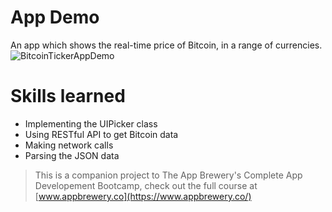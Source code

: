 
# App Demo
An app which shows the real-time price of Bitcoin, in a range of currencies.
![BitcoinTickerAppDemo](http://bit.do/democoin)

# Skills learned
- Implementing the UIPicker class
- Using RESTful API to get Bitcoin data
- Making network calls
- Parsing the JSON data


>This is a companion project to The App Brewery's Complete App Developement Bootcamp, check out the full course at [www.appbrewery.co](https://www.appbrewery.co/)

